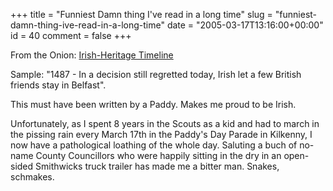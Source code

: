 +++
title = "Funniest Damn thing I've read in a long time"
slug = "funniest-damn-thing-ive-read-in-a-long-time"
date = "2005-03-17T13:16:00+00:00"
id = 40
comment = false
+++

From the Onion: [Irish-Heritage Timeline](http://theonion.com/news/index.php?issue=4111&n=12)

Sample: "1487 - In a decision still regretted today, Irish let a few British friends stay in Belfast".

This must have been written by a Paddy. Makes me proud to be Irish. 

Unfortunately, as I spent 8 years in the Scouts as a kid and had to march in the pissing rain every March 17th in the Paddy's Day Parade in Kilkenny, I now have a pathological loathing of the whole day. Saluting a buch of no-name County Councillors who were happily sitting in the dry in an open-sided Smithwicks truck trailer has made me a bitter man. Snakes, schmakes.
